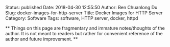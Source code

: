 Status: published
Date: 2018-04-30 12:55:50
Author: Ben Chuanlong Du
Slug: docker-images-for-http-server
Title: Docker Images for HTTP Server
Category: Software
Tags: software, HTTP server, docker, httpd

**
Things on this page are
fragmentary and immature notes/thoughts of the author.
It is not meant to readers
but rather for convenient reference of the author and future improvement.
**


